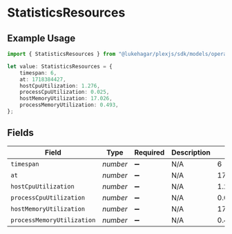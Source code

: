 # StatisticsResources

## Example Usage

```typescript
import { StatisticsResources } from "@lukehagar/plexjs/sdk/models/operations";

let value: StatisticsResources = {
    timespan: 6,
    at: 1718384427,
    hostCpuUtilization: 1.276,
    processCpuUtilization: 0.025,
    hostMemoryUtilization: 17.026,
    processMemoryUtilization: 0.493,
};
```

## Fields

| Field                      | Type                       | Required                   | Description                | Example                    |
| -------------------------- | -------------------------- | -------------------------- | -------------------------- | -------------------------- |
| `timespan`                 | *number*                   | :heavy_minus_sign:         | N/A                        | 6                          |
| `at`                       | *number*                   | :heavy_minus_sign:         | N/A                        | 1718384427                 |
| `hostCpuUtilization`       | *number*                   | :heavy_minus_sign:         | N/A                        | 1.276                      |
| `processCpuUtilization`    | *number*                   | :heavy_minus_sign:         | N/A                        | 0.025                      |
| `hostMemoryUtilization`    | *number*                   | :heavy_minus_sign:         | N/A                        | 17.026                     |
| `processMemoryUtilization` | *number*                   | :heavy_minus_sign:         | N/A                        | 0.493                      |